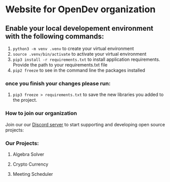 # Website for OpenDev organization

## Enable your local developement environment with the following commands:

1. `python3 -m venv .venv` to create your virtual environment
1. `source .venv/bin/activate` to activate your virtual environment
1. `pip3 install -r requirements.txt` to install application requirements. Provide the path to your requirements.txt file
1. `pip2 freeze` to see in the command line the packages installed

### once you finish your changes please run:

1. `pip3 freeze > requirements.txt` to save the new libraries you added to the project.

### How to join our organization

Join our our [Discord server](https://discord.gg/WNYHRn65yz) to start supporting and developing open source projects:

### Our Projects:

1. Algebra Solver

1. Crypto Currency

1. Meeting Scheduler
